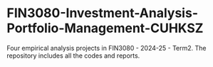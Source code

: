 # FIN3080-Investment-Analysis-Portfolio-Management-CUHKSZ
Four empirical analysis projects in FIN3080 - 2024-25 - Term2. The repository includes all the codes and reports. 
